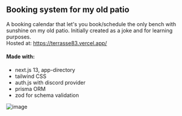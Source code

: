 ## Booking system for my old patio
A booking calendar that let's you book/schedule the only bench with sunshine on my old patio. Initially created as a joke and for learning purposes. <br>
Hosted at: https://terrasse83.vercel.app/
#### Made with:
- next.js 13, app-directory
- tailwind CSS
- auth.js with discord provider
- prisma ORM
- zod for schema validation

![image](https://github.com/NixEngh/terrasse/assets/12300712/ad51fdfe-7288-466a-8af0-fbdc0f7d390e)
